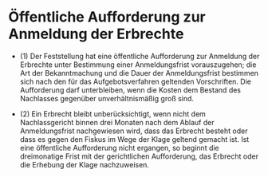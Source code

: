 # Öffentliche Aufforderung zur Anmeldung der Erbrechte

- (1) Der Feststellung hat eine öffentliche Aufforderung zur Anmeldung der Erbrechte unter Bestimmung einer Anmeldungsfrist vorauszugehen; die Art der Bekanntmachung und die Dauer der Anmeldungsfrist bestimmen sich nach den für das Aufgebotsverfahren geltenden Vorschriften. Die Aufforderung darf unterbleiben, wenn die Kosten dem Bestand des Nachlasses gegenüber unverhältnismäßig groß sind.

- (2) Ein Erbrecht bleibt unberücksichtigt, wenn nicht dem Nachlassgericht binnen drei Monaten nach dem Ablauf der Anmeldungsfrist nachgewiesen wird, dass das Erbrecht besteht oder dass es gegen den Fiskus im Wege der Klage geltend gemacht ist. Ist eine öffentliche Aufforderung nicht ergangen, so beginnt die dreimonatige Frist mit der gerichtlichen Aufforderung, das Erbrecht oder die Erhebung der Klage nachzuweisen.

